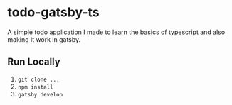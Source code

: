 # todo-gatsby-ts
A simple todo application I made to learn the basics of typescript and also making it work in gatsby.

## Run Locally
  1. `git clone ...`
  2. `npm install`
  3. `gatsby develop`
